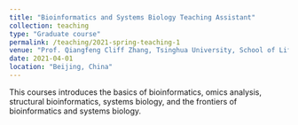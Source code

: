 ```yaml
---
title: "Bioinformatics and Systems Biology Teaching Assistant"
collection: teaching
type: "Graduate course"
permalink: /teaching/2021-spring-teaching-1
venue: "Prof. Qiangfeng Cliff Zhang, Tsinghua University, School of Life Sciences"
date: 2021-04-01
location: "Beijing, China"
---
```


This courses introduces the basics of bioinformatics, omics analysis, structural bioinformatics, systems biology, and the frontiers of bioinformatics and systems biology.
